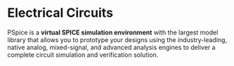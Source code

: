 # Electrical Circuits
PSpice is a **virtual SPICE simulation environment** with the largest model library that allows you to prototype your designs using the industry-leading, native analog, mixed-signal, and advanced analysis engines to deliver a complete circuit simulation and verification solution.
